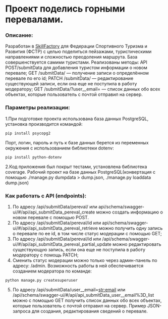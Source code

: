 # Проект поделись горными перевалами.
### Описание:
Разработан в [SkillFactory](https://skillfactory.ru/python-developer) для Федерации Спортивного Туризма и Развития (ФСТР) с целью поделиться пейзажами, туристическими направлениями и сложностью преодоления маршрута. 
База совершенствуется самими туристами.
Реализованы методы: API POST/submitData для добавления туристом информации о новом перевале; 
GET /submitData/<id> — получение записи о определённом перевале по его id;
PATCH /submitData/<id> — редактирование существующей записи, если она еще не поступила в работу модератору;
GET /submitData/?user__email=<email> — список данных обо всех объектах, которые пользователь с почтой <email> отправил на сервер.

###  Параметры реализации:
1.При подготовке проекта использована база данных PostgreSQL, установка производится командой: 
```
pip install psycopg2
```
Порт, логин, пароль и путь к базе данных берется из переменных окружения с использованием библиотеки dotenv: 
```
pip install python-dotenv
```
2.Код приложения был покрыт тестами, установлена библиотека coverage.
Рабочий проект на базе данных PostgreSQL(конвертация с помощью ./manage.py dumpdata > dump.json,
./manage.py loaddata dump.json)

### Как работать с API (endpoints):
1. По адресу /api/submitData/pereval/ или api/schema/swagger-ui/#/api/api_submitData_pereval_create можно создать информацию о новом перевале с помощью POST.
2. По адресу /api/submitData/pereval/id или api/schema/swagger-ui/#/api/api_submitData_pereval_retrieve можно получить одну запись о перевале по ее id, в том числе статус модерации c помощью GET;
3. По адресу /api/submitData/pereval/id или /api/schema/swagger-ui/#/api/api_submitData_pereval_partial_update можно редактировать существующую запись, если она еще не поступила в работу модератору с помощь PATCH;
4. Сменить статус модерации можно только через админ-панель по адресу: /admin. Возможность работы в ней обеспечивается созданием модератора по команде:
```
python manage.py createsuperuser
```
5. По адресу /api/submitData/user__email=<str:email> или /api/schema/swagger-ui/#/api/api_submitData_user__email%3D_list  можно с помощью GET получить список данных обо всех объектах, которые пользователь с почтой <email> отправил на сервер.
Пример JSON-запроса для создания, редактирования сведений о перевале.

